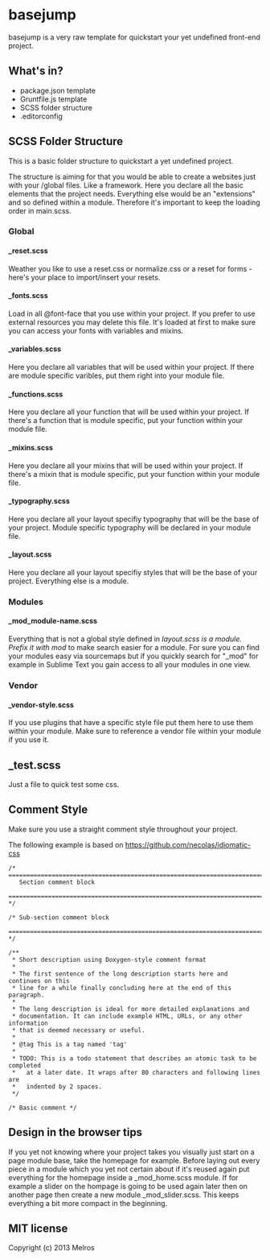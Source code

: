 # basejump

basejump is a very raw template for quickstart your yet undefined front-end project.

## What's in?

- package.json template
- Gruntfile.js template
- SCSS folder structure
- .editorconfig

## SCSS Folder Structure

This is a basic folder structure to quickstart a yet undefined project.

The structure is aiming for that you would be able to create a websites just with your /global files.
Like a framework. Here you declare all the basic elements that the project needs.
Everything else would be an "extensions" and so defined within a module.
Therefore it's important to keep the loading order in main.scss.

### Global

#### _reset.scss

Weather you like to use a reset.css or normalize.css or a reset for forms - here's your place to import/insert your resets.

#### _fonts.scss

Load in all @font-face that you use within your project.
If you prefer to use external resources you may delete this file.
It's loaded at first to make sure you can access your fonts with variables and mixins.

#### _variables.scss

Here you declare all variables that will be used within your project.
If there are module specific varibles, put them right into your module file.

#### _functions.scss

Here you declare all your function that will be used within your project.
If there's a function that is module specific, put your function within your module file.

#### _mixins.scss

Here you declare all your mixins that will be used within your project.
If there's a mixin that is module specific, put your function within your module file.

#### _typography.scss

Here you declare all your layout specifiy typography that will be the base of your project.
Module specific typography will be declared in your module file.

#### _layout.scss

Here you declare all your layout specifiy styles that will be the base of your project.
Everything else is a module.

### Modules

#### _mod_module-name.scss

Everything that is not a global style defined in _layout.scss is a module. Prefix it with mod_ to make search easier for a module. For sure you can find your modules easy via sourcemaps but if you quickly search for "_mod" for example in Sublime Text you gain access to all your modules in one view.

### Vendor

#### _vendor-style.scss

If you use plugins that have a specific style file put them here to use them within your module.
Make sure to reference a vendor file within your module if you use it.

## _test.scss

Just a file to quick test some css.

## Comment Style

Make sure you use a straight comment style throughout your project.

The following example is based on https://github.com/necolas/idiomatic-css

```
/* ==========================================================================
   Section comment block
   ========================================================================== */

/* Sub-section comment block
   ========================================================================== */

/**
 * Short description using Doxygen-style comment format
 *
 * The first sentence of the long description starts here and continues on this
 * line for a while finally concluding here at the end of this paragraph.
 *
 * The long description is ideal for more detailed explanations and
 * documentation. It can include example HTML, URLs, or any other information
 * that is deemed necessary or useful.
 *
 * @tag This is a tag named 'tag'
 *
 * TODO: This is a todo statement that describes an atomic task to be completed
 *   at a later date. It wraps after 80 characters and following lines are
 *   indented by 2 spaces.
 */

/* Basic comment */
```

## Design in the browser tips

If you yet not knowing where your project takes you visually just start on a page module base, take the homepage for example. Before laying out every piece in a module which you yet not certain about if it's reused again put everything for the homepage inside a _mod_home.scss module. If for example a slider on the hompage is going to be used again later then on another page then create a new module _mod_slider.scss. This keeps everything a bit more compact in the beginning.


## MIT license

Copyright (c) 2013 Melros
